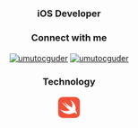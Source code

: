 <h3 align="center">iOS Developer</h3>
<h3 align="center">Connect with me</h3>
<p align="center">
<a align="center" href="https://linkedin.com/in/umutocguder" target="blank"><img align="center" src="https://raw.githubusercontent.com/rahuldkjain/github-profile-readme-generator/master/src/images/icons/Social/linked-in-alt.svg" alt="umutocguder" height="30" width="40" /></a>
<a align="center" href="https://instagram.com/umutocguder" target="blank"><img align="center" src="https://raw.githubusercontent.com/rahuldkjain/github-profile-readme-generator/master/src/images/icons/Social/instagram.svg" alt="umutocguder" height="30" width="40" /></a>

<h3 align="center">Technology</h3>
<p align="center"> <a href="https://developer.apple.com/xcode/swiftui/" target="_blank"> <img src="https://raw.githubusercontent.com/devicons/devicon/master/icons/swift/swift-original.svg" alt="swift-ui" width="40" height="40"/> </a> </p>
